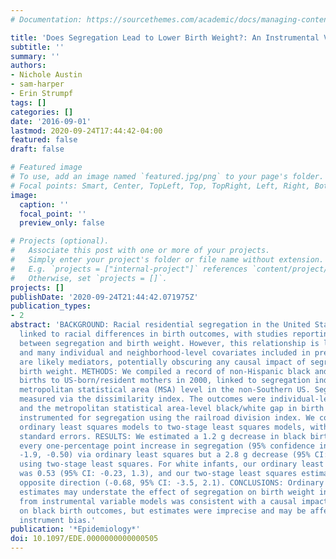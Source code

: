 ```yaml
---
# Documentation: https://sourcethemes.com/academic/docs/managing-content/

title: 'Does Segregation Lead to Lower Birth Weight?: An Instrumental Variable Approach'
subtitle: ''
summary: ''
authors:
- Nichole Austin
- sam-harper
- Erin Strumpf
tags: []
categories: []
date: '2016-09-01'
lastmod: 2020-09-24T17:44:42-04:00
featured: false
draft: false

# Featured image
# To use, add an image named `featured.jpg/png` to your page's folder.
# Focal points: Smart, Center, TopLeft, Top, TopRight, Left, Right, BottomLeft, Bottom, BottomRight.
image:
  caption: ''
  focal_point: ''
  preview_only: false

# Projects (optional).
#   Associate this post with one or more of your projects.
#   Simply enter your project's folder or file name without extension.
#   E.g. `projects = ["internal-project"]` references `content/project/deep-learning/index.md`.
#   Otherwise, set `projects = []`.
projects: []
publishDate: '2020-09-24T21:44:42.071975Z'
publication_types:
- 2
abstract: 'BACKGROUND: Racial residential segregation in the United States has been
  linked to racial differences in birth outcomes, with studies reporting associations
  between segregation and birth weight. However, this relationship is likely confounded,
  and many individual and neighborhood-level covariates included in previous models
  are likely mediators, potentially obscuring any causal impact of segregation on
  birth weight. METHODS: We compiled a record of non-Hispanic black and white singleton
  births to US-born/resident mothers in 2000, linked to segregation indices at the
  metropolitan statistical area (MSA) level in the non-Southern US. Segregation was
  measured via the dissimilarity index. The outcomes were individual-level birth weight
  and the metropolitan statistical area-level black/white gap in birth weight. We
  instrumented for segregation using the railroad division index. We compared race-stratified
  ordinary least squares models to two-stage least squares models, with cluster robust
  standard errors. RESULTS: We estimated a 1.2 g decrease in black birth weight for
  every one-percentage point increase in segregation (95% confidence interval [CI]:
  -1.9, -0.50) via ordinary least squares but a 2.8 g decrease (95% CI: -6.0, 0.48)
  using two-stage least squares. For white infants, our ordinary least squares estimate
  was 0.53 (95% CI: -0.23, 1.3), and our two-stage least squares estimate was in the
  opposite direction (-0.68, 95% CI: -3.5, 2.1). CONCLUSIONS: Ordinary least squares
  estimates may understate the effect of segregation on birth weight in blacks. Evidence
  from instrumental variable models was consistent with a causal impact of segregation
  on black birth outcomes, but estimates were imprecise and may be affected by weak
  instrument bias.'
publication: '*Epidemiology*'
doi: 10.1097/EDE.0000000000000505
---
```

